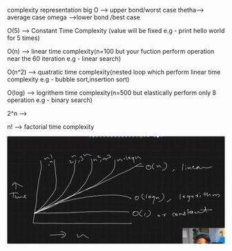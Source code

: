 complexity representation
big O --> upper bond/worst case
thetha--> average case
omega -->lower bond /best case



O(5) --> Constant Time Complexity (value will be  fixed e.g - print hello world for 5 times)

O(n) --> linear time complexity(n=100 but your fuction perform  operation near the 60 iteration e.g - linear search)

O(n^2) --> quatratic time complexity(nested loop which perform linear time complexity e.g - bubble sort,insertion sort)

O(log) --> logrithem time complexity(n=500 but elastically perform only 8 operation e.g - binary search)

2^n -->

n! --> factorial time complexity

![alt text](image.png)